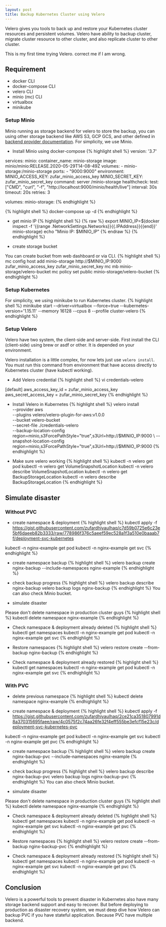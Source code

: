 ```yaml
---
layout: post
title: Backup Kubernetes Cluster using Velero
---
```


Velero gives you tools to back up and restore your Kubernetes cluster resources and persistent volumes. Velero have ability to backup cluster, migrate cluster resource to other cluster, and also replicate cluster to other cluster.

This is my first time trying Velero. correct me if I am wrong.

## Requirement
- docker CLI
- docker-compose CLI
- velero CLI
- minio (mc) CLI
- virtualbox
- minikube

### Setup Minio
Minio running as storage backend for velero to store the backup, you can using other storage backend like AWS S3, GCP GCS, and other defined in [backend provider documentation](https://velero.io/docs/v1.4/supported-providers/). For simplicity, we use Minio.

- Install Minio using docker-compose
{% highlight shell %}
version: '3.7'

services:
  minio:
    container_name: minio-storage
    image: minio/minio:RELEASE.2020-05-29T14-08-49Z
    volumes:
      - minio-storage:/minio-storage
    ports:
      - "9000:9000"
    environment:
      MINIO_ACCESS_KEY: zufar_minio_access_key
      MINIO_SECRET_KEY: zufar_minio_secret_key
    command: server /minio-storage
    healthcheck:
      test: ["CMD", "curl", "-f", "http://localhost:9000/minio/health/live"]
      interval: 30s
      timeout: 20s
      retries: 3

volumes:
  minio-storage:
{% endhighlight %}

{% highlight shell %}
docker-compose up -d
{% endhighlight %}

- get minio IP
{% highlight shell %}
{% raw %}
export MINIO_IP=$(docker inspect -f '{{range .NetworkSettings.Networks}}{{.IPAddress}}{{end}}' minio-storage)
echo "Minio IP: $MINIO_IP"
{% endraw %}
{% endhighlight %}

- create storage bucket

You can create bucket from web dashboard or via CLI.
{% highlight shell %}
mc config host add minio-storage http://$MINIO_IP:9000 zufar_minio_access_key zufar_minio_secret_key
mc mb minio-storage/velero-bucket
mc policy set public minio-storage/velero-bucket
{% endhighlight %}

### Setup Kubernetes

For simplicity, we using minikube to run Kubernetes cluster.
{% highlight shell %}
minikube start --driver=virtualbox --force=true --kubernetes-version='1.15.11' --memory 16128 --cpus 8 --profile cluster-velero
{% endhighlight %}

### Setup Velero
Velero have two system, the client-side and server-side. First install the CLI (client-side) using brew or asdf or other. It is depended on your environment.

Velero installation is a little complex, for now lets just use `velero install`. You must run this command from environment that have access directly to Kubernetes cluster (have kubectl working).

- Add Velero credential
{% highlight shell %}
vi credentials-velero

[default]
aws_access_key_id = zufar_minio_access_key
aws_secret_access_key = zufar_minio_secret_key
{% endhighlight %}

- Install Velero in Kubernetes
{% highlight shell %}
velero install \
    --provider aws \
    --plugins velero/velero-plugin-for-aws:v1.0.0 \
    --bucket velero-bucket \
    --secret-file ./credentials-velero \
    --backup-location-config region=minio,s3ForcePathStyle="true",s3Url=http://$MINIO_IP:9000 \
    --snapshot-location-config region=minio,s3ForcePathStyle="true",s3Url=http://$MINIO_IP:9000
{% endhighlight %}

- Make sure velero working
{% highlight shell %}
kubectl -n velero get pod
kubectl -n velero get VolumeSnapshotLocation
kubectl -n velero describe VolumeSnapshotLocation
kubectl -n velero get BackupStorageLocation
kubectl -n velero describe BackupStorageLocation
{% endhighlight %}

## Simulate disaster

### Without PVC
- create namespace & deployment
{% highlight shell %}
kubectl apply -f https://gist.githubusercontent.com/zufardhiyaulhaq/c7d59b0725e6c23e5bf6daeeb82b3333/raw/778986f376c5aeef59ec528a1f3a510e0baaab7f/deployment-svc-kubernetes

kubectl -n nginx-example get pod
kubectl -n nginx-example get svc
{% endhighlight %}

- create namespace backup
{% highlight shell %}
velero backup create nginx-backup --include-namespaces nginx-example
{% endhighlight %}

- check backup progress
{% highlight shell %}
velero backup describe nginx-backup
velero backup logs nginx-backup
{% endhighlight %}
You can also check Minio bucket.

- simulate disaster

Please don't delete namespace in production cluster guys
{% highlight shell %}
kubectl delete namespace nginx-example
{% endhighlight %}

- Check namespace & deployment already deleted
{% highlight shell %}
kubectl get namespaces
kubectl -n nginx-example get pod
kubectl -n nginx-example get svc
{% endhighlight %}

- Restore namespaces
{% highlight shell %}
velero restore create --from-backup nginx-backup
{% endhighlight %}

- Check namespace & deployment already restored
{% highlight shell %}
kubectl get namespaces
kubectl -n nginx-example get pod
kubectl -n nginx-example get svc
{% endhighlight %}

### With PVC
- delete previous namespace
{% highlight shell %}
kubectl delete namespace nginx-example
{% endhighlight %}

- create namespace & deployment
{% highlight shell %}
kubectl apply -f https://gist.githubusercontent.com/zufardhiyaulhaq/2ce21ca351807991d8a370315695faee/raw/4c0575f2c74aa26fe32f4eff555be3efcf15e23c/deployment-svc-kubernetes-pvc

kubectl -n nginx-example get pod
kubectl -n nginx-example get svc
kubectl -n nginx-example get pvc
{% endhighlight %}

- create namespace backup
{% highlight shell %}
velero backup create nginx-backup-pvc --include-namespaces nginx-example
{% endhighlight %}

- check backup progress
{% highlight shell %}
velero backup describe nginx-backup-pvc
velero backup logs nginx-backup-pvc
{% endhighlight %}
You can also check Minio bucket.

- simulate disaster

Please don't delete namespace in production cluster guys
{% highlight shell %}
kubectl delete namespace nginx-example
{% endhighlight %}

- Check namespace & deployment already deleted
{% highlight shell %}
kubectl get namespaces
kubectl -n nginx-example get pod
kubectl -n nginx-example get svc
kubectl -n nginx-example get pvc
{% endhighlight %}

- Restore namespaces
{% highlight shell %}
velero restore create --from-backup nginx-backup-pvc
{% endhighlight %}

- Check namespace & deployment already restored
{% highlight shell %}
kubectl get namespaces
kubectl -n nginx-example get pod
kubectl -n nginx-example get svc
kubectl -n nginx-example get pvc
{% endhighlight %}

## Conclusion

Velero is a powerful tools to prevent disaster in Kubernetes also have many storage backend support and easy to recover. But before deploying to production as disaster recovery system, we must deep dive how Velero can backup PVC if you have stateful application. Because PVC have multiple backend.
